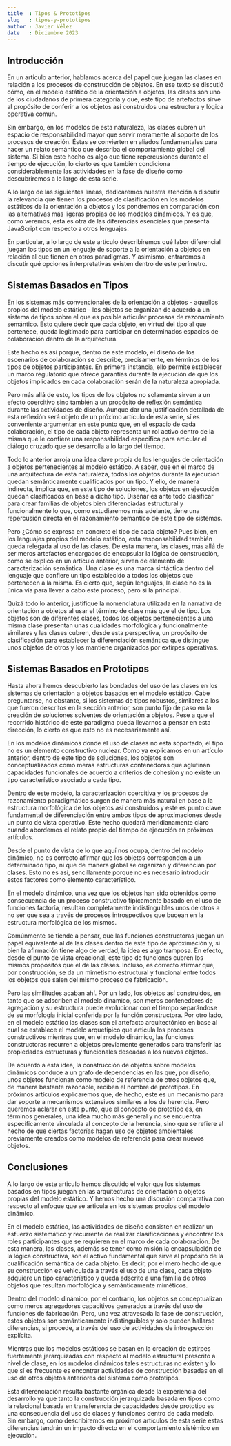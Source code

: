 ```yaml
---
title  : Tipos & Prototipos
slug   : tipos-y-prototipos
author : Javier Vélez
date   : Diciembre 2023
---
```


## Introducción

En un artículo anterior, hablamos acerca del papel que juegan las clases en relación a los procesos de construcción de objetos. En ese texto se discutió cómo, en el modelo estático de la orientación a objetos, las clases son uno de los ciudadanos de primera categoría y que, este tipo de artefactos sirve al propósito de conferir a los objetos así construidos una estructura y lógica operativa común.

Sin embargo, en los modelos de esta naturaleza, las clases cubren un espacio de responsabilidad mayor que servir meramente al soporte de los procesos de creación. Éstas se convierten en aliados fundamentales para hacer un relato semántico que describa el comportamiento global del sistema. Si bien este hecho es algo que tiene repercusiones durante el tiempo de ejecución, lo cierto es que también condiciona considerablemente las actividades en la fase de diseño como descubriremos a lo largo de esta serie.

A lo largo de las siguientes líneas, dedicaremos nuestra atención a discutir la relevancia que tienen los procesos de clasificación en los modelos estáticos de la orientación a objetos y los pondremos en comparación con las alternativas más ligeras propias de los modelos dinámicos. Y es que, como veremos, esta es otra de las diferencias esenciales que presenta JavaScript con respecto a otros lenguajes.

En particular, a lo largo de este artículo describiremos qué labor diferencial juegan los tipos en un lenguaje de soporte a la orientación a objetos en relación al que tienen en otros paradigmas. Y asimismo, entraremos a discutir qué opciones interpretativas existen dentro de este perímetro.

## Sistemas Basados en Tipos

En los sistemas más convencionales de la orientación a objetos - aquellos propios del modelo estático - los objetos se organizan de acuerdo a un sistema de tipos sobre el que es posible articular procesos de razonamiento semántico. Esto quiere decir que cada objeto, en virtud del tipo al que pertenece, queda legitimado para participar en determinados espacios de colaboración dentro de la arquitectura.

Este hecho es así porque, dentro de este modelo, el diseño de los escenarios de colaboración se describe, precisamente, en términos de los tipos de objetos participantes. En primera instancia, ello permite establecer un marco regulatorio que ofrece garantías durante la ejecución de que los objetos implicados en cada colaboración serán de la naturaleza apropiada.

Pero más allá de esto, los tipos de los objetos no solamente sirven a un efecto coercitivo sino también a un propósito de reflexión semántica durante las actividades de diseño. Aunque dar una justificación detallada de esta reflexión será objeto de un próximo artículo de esta serie, sí es conveniente argumentar en este punto que, en el espacio de cada colaboración, el tipo de cada objeto representa un rol activo dentro de la misma que le confiere una responsabilidad específica para articular el diálogo cruzado que se desarrolla a lo largo del tiempo.

Todo lo anterior arroja una idea clave propia de los lenguajes de orientación a objetos pertenecientes al modelo estático. A saber, que en el marco de una arquitectura de esta naturaleza, todos los objetos durante la ejecución quedan semánticamente cualificados por un tipo. Y ello, de manera indirecta, implica que, en este tipo de soluciones, los objetos en ejecución quedan clasificados en base a dicho tipo. Diseñar es ante todo clasificar para crear familias de objetos bien diferenciadas estructural y funcionalmente lo que, como estudiaremos más adelante, tiene una repercusión directa en el razonamiento semántico de este tipo de sistemas. 

Pero ¿Cómo se expresa en concreto el tipo de cada objeto? Pues bien, en los lenguajes propios del modelo estático, esta responsabilidad también queda relegada al uso de las clases. De esta manera, las clases, más allá de ser meros artefactos encargados de encapsular la lógica de construcción, como se explicó en un artículo anterior, sirven de elemento de caracterización semántica. Una clase es una marca sintáctica dentro del lenguaje que confiere un tipo establecido a todos los objetos que pertenecen a la misma. Es cierto que, según lenguajes, la clase no es la única vía para llevar a cabo este proceso, pero si la principal.

Quizá todo lo anterior, justifique la nomenclatura utilizada en la narrativa de orientación a objetos al usar el término de clase más que el de tipo. Los objetos son de diferentes clases, todos los objetos pertenecientes a una misma clase presentan unas cualidades morfológica y funcionalmente similares y las clases cubren, desde esta perspectiva, un propósito de clasificación para establecer la diferenciación semántica que distingue unos objetos de otros y los mantiene organizados por extirpes operativas.

## Sistemas Basados en Prototipos

Hasta ahora hemos descubierto las bondades del uso de las clases en los sistemas de orientación a objetos basados en el modelo estático. Cabe preguntarse, no obstante, si los sistemas de tipos robustos, similares a los que fueron descritos en la sección anterior, son punto fijo de paso en la creación de soluciones solventes de orientación a objetos. Pese a que el recorrido histórico de este paradigma pueda llevarnos a pensar en esta dirección, lo cierto es que esto no es necesariamente así.

En los modelos dinámicos donde el uso de clases no esta soportado, el tipo no es un elemento constructivo nuclear. Como ya explicamos en un artículo anterior, dentro de este tipo de soluciones, los objetos son conceptualizados como meras estructuras contenedoras que aglutinan capacidades funcionales de acuerdo a criterios de cohesión y no existe un tipo característico asociado a cada tipo.

Dentro de este modelo, la caracterización coercitiva y los procesos de razonamiento paradigmático surgen de manera más natural en base a la estructura morfológica de los objetos así construidos y este es punto clave fundamental de diferenciación entre ambos tipos de aproximaciones desde un punto de vista operativo. Este hecho quedará meridianamente claro cuando abordemos el relato propio del tiempo de ejecución en próximos artículos.

Desde el punto de vista de lo que aquí nos ocupa, dentro del modelo dinámico, no es correcto afirmar que los objetos corresponden a un determinado tipo, ni que de manera global se organizan y diferencian por clases. Esto no es así, sencillamente porque no es necesario introducir estos factores como elemento característico. 

En el modelo dinámico, una vez que los objetos han sido obtenidos como consecuencia de un proceso constructivo típicamente basado en el uso de funciones factoría, resultan completamente indistinguibles unos de otros a no ser que sea a través de procesos introspectivos que bucean en la estructura morfológica de los mismos.

Comúnmente se tiende a pensar, que las funciones constructoras juegan un papel equivalente al de las clases dentro de este tipo de aproximación y, si bien la afirmación tiene algo de verdad, la idea es algo tramposa. En efecto, desde el punto de vista creacional, este tipo de funciones cubren los mismos propósitos que el de las clases. Incluso, es correcto afirmar que, por construcción, se da un mimetismo estructural y funcional entre todos los objetos que salen del mismo proceso de fabricación.

Pero las similitudes acaban ahí. Por un lado, los objetos así construidos, en tanto que se adscriben al modelo dinámico, son meros contenedores de agregación y su estructura puede evolucionar con el tiempo separándose de su morfología inicial conferida por la función constructora. Por otro lado, en el modelo estático las clases son el artefacto arquitectónico en base al cual se establece el modelo arquetípico que articula los procesos constructivos mientras que, en el modelo dinámico, las funciones constructoras recurren a objetos previamente generados para transferir las propiedades estructuras y funcionales deseadas a los nuevos objetos.

De acuerdo a esta idea, la construcción de objetos sobre modelos dinámicos conduce a un grafo de dependencias en las que, por diseño, unos objetos funcionan como modelo de referencia de otros objetos que, de manera bastante razonable, reciben el nombre de prototipos. En próximos artículos explicaremos que, de hecho, este es un mecanismo para dar soporte a mecanismos extensivos similares a los de herencia. Pero queremos aclarar en este punto, que el concepto de prototipo es, en términos generales, una idea mucho más general y no se encuentra específicamente vinculada al concepto de la herencia, sino que se refiere al hecho de que ciertas factorías hagan uso de objetos ambientales previamente creados como modelos de referencia para crear nuevos objetos.

## Conclusiones

A lo largo de este articulo hemos discutido el valor que los sistemas basados en tipos juegan en las arquitecturas de orientación a objetos propias del modelo estático. Y hemos hecho una discusión comparativa con respecto al enfoque que se articula en los sistemas propios del modelo dinámico.

En el modelo estático, las actividades de diseño consisten en realizar un esfuerzo sistemático y recurrente de realizar clasificaciones y encontrar los roles participantes que se requieren en el marco de cada colaboración. De esta manera, las clases, además se tener como misión la encapsulación de la lógica constructiva, son el activo fundamental que sirve al propósito de la cualificación semántica de cada objeto. Es decir, por el mero hecho de que su construcción es vehiculada a través el uso de una clase, cada objeto adquiere un tipo característico y queda adscrito a una familia de otros objetos que resultan morfológica y semánticamente miméticos.

Dentro del modelo dinámico, por el contrario, los objetos se conceptualizan como meros agregadores capacitivos generados a través del uso de funciones de fabricación. Pero, una vez atravesada la fase de construcción, estos objetos son semánticamente indistinguibles y solo pueden hallarse diferencias, si procede, a través del uso de actividades de introspección explícita.

Mientras que los modelos estáticos se basan en la creación de estirpes fuertemente jerarquizadas con respecto al modelo estructural prescrito a nivel de clase, en los modelos dinámicos tales estructuras no existen y lo que sí es frecuente es encontrar actividades de construcción basadas en el uso de otros objetos anteriores del sistema como prototipos. 

Esta diferenciación resulta bastante orgánica desde la experiencia del desarrollo ya que tanto la construcción jerarquizada basada en tipos como la relacional basada en transferencia de capacidades desde prototipo es una consecuencia del uso de clases y funciones dentro de cada modelo. Sin embargo, como describiremos en próximos artículos de esta serie estas diferencias tendrán un impacto directo en el comportamiento sistémico en ejecución.


